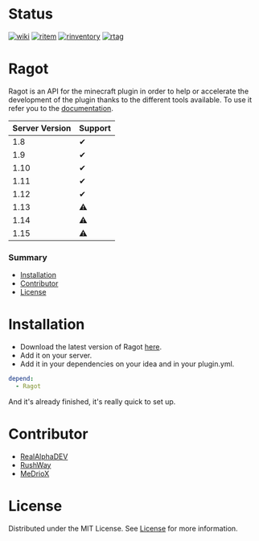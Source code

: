 # Status
[![wiki](https://img.shields.io/static/v1?label=wiki&message=available&color=succes)](https://github.com/RealAlphaDEV/Ragot/wiki)
[![ritem](https://img.shields.io/static/v1?label=ritem&message=available&color=succes)](https://github.com/RealAlphaDEV/Ragot/wiki/RItem)
[![rinventory](https://img.shields.io/static/v1?label=rinventory&message=available&color=succes)](https://github.com/RealAlphaDEV/Ragot/wiki/RInventory)
[![rtag](https://img.shields.io/github/v/tag/RealAlphaDEV/Ragot)](https://github.com/RealAlphaDEV/Ragot/releases)


# Ragot
Ragot is an API for the minecraft plugin in order to help or accelerate the development of the plugin thanks to the different tools available.
To use it refer you to the [documentation](https://github.com/RealAlphaDEV/Ragot/wiki).

Server Version | Support
---------------|--------
1.8            |   ✔
1.9            |   ✔
1.10           |   ✔
1.11           |   ✔
1.12           |   ✔
1.13           |   ⚠
1.14           |   ⚠
1.15           |   ⚠

### Summary
* [Installation](#Installation)
* [Contributor](#Contributor)
* [License](#License)

# Installation
* Download the latest version of Ragot [here](https://github.com/RealAlphaDEV/Ragot/releases).
* Add it on your server.
* Add it in your dependencies on your idea and in your plugin.yml.
```yaml
depend:
  - Ragot
```
And it's already finished, it's really quick to set up.
# Contributor
* [RealAlphaDEV](https://github.com/RealAlphaDEV)
* [RushWay](https://github.com/RushWay)
* [MeDrioX](https://github.com/MeDrioX)

# License

Distributed under the MIT License. See [License](https://github.com/RealAlphaDEV/Ragot/blob/master/LICENSE) for more information.